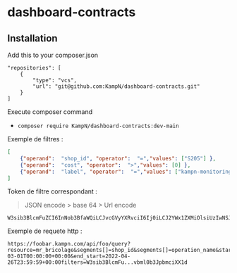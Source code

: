 # dashboard-contracts

## Installation

Add this to your composer.json

	"repositories": [
		{
			"type": "vcs",
			"url": "git@github.com:KampN/dashboard-contracts.git"
		}
	]
	

Execute composer command 
- `composer require KampN/dashboard-contracts:dev-main`
 

Exemple de filtres :
```json
[
	{"operand":  "shop_id", "operator":  "=","values": ["S205"]	},
	{"operand":  "cost", "operator":  ">","values": [0]	},
	{"operand":  "label", "operator":  "=","values": ["kampn-monitoring"]}
]
```
Token de filtre correspondant : 
> JSON encode > base 64 > Url encode
```text
W3sib3BlcmFuZCI6InNob3BfaWQiLCJvcGVyYXRvciI6Ij0iLCJ2YWx1ZXMiOlsiUzIwNSJdfSx7Im9wZXJhbmQiOiJjb3N0Iiwib3BlcmF0b3IiOiI%2BIiwidmFsdWVzIjpbMF19LHsib3BlcmFuZCI6ImxhYmVsIiwib3BlcmF0b3IiOiI9IiwidmFsdWVzIjpbImthbXBuLW1vbml0b3JpbmciXX1d
```

Exemple de requete http : 
```
https://foobar.kampn.com/api/foo/query?resource=mr_bricolage&segments[]=shop_id&segments[]=operation_name&start_date=2022-03-01T00:00:00+00:00&end_start=2022-04-26T23:59:59+00:00filters=W3sib3BlcmFu...vbml0b3JpbmciXX1d
```
